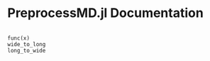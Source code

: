 # PreprocessMD.jl Documentation

```@contents
```




```@docs
func(x)
wide_to_long
long_to_wide
```

```@index
```
